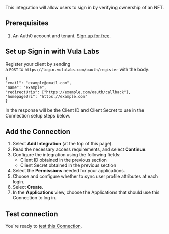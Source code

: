 This integration will allow users to sign in by verifying ownership of an NFT.

## Prerequisites

1. An Auth0 account and tenant. [Sign up for free](https://auth0.com/signup).

## Set up Sign in with Vula Labs

Register your client by sending a ```POST``` to ```https://login.vulalabs.com/oauth/register``` with the body:
```
{
"email": "example@email.com",
"name": "example",
"redirectUris": ["https://example.com/oauth/callback"],
"homepageUri": "https://example.com"
}
```
In the response will be the Client ID and Client Secret to use in the Connection setup steps below.

## Add the Connection

1. Select **Add Integration** (at the top of this page).
2. Read the necessary access requirements, and select **Continue**.
3. Configure the integration using the following fields:
   * Client ID obtained in the previous section
   * Client Secret obtained in the previous section
4. Select the **Permissions** needed for your applications.
5. Choose and configure whether to sync user profile attributes at each login.
6. Select **Create**.
7. In the **Applications** view, choose the Applications that should use this Connection to log in.

## Test connection

You're ready to [test this Connection](https://auth0.com/docs/authenticate/identity-providers/test-connections).
